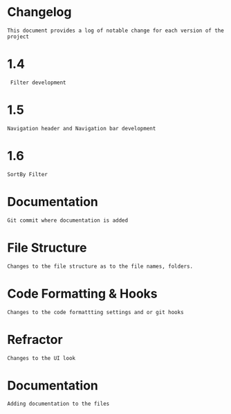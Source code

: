 # Changelog

    This document provides a log of notable change for each version of the project

# 1.4

     Filter development

# 1.5

    Navigation header and Navigation bar development

# 1.6

    SortBy Filter

# Documentation

    Git commit where documentation is added

# File Structure

    Changes to the file structure as to the file names, folders.

# Code Formatting & Hooks

    Changes to the code formattting settings and or git hooks

# Refractor

    Changes to the UI look

# Documentation

    Adding documentation to the files
